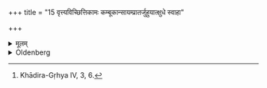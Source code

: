 +++
title = "15 वृत्त्यविच्छित्तिकामः कम्बूकान्सायम्प्रातर्जुहुयात्क्षुधे स्वाहा"

+++

<details><summary>मूलम्</summary>

वृत्त्यविच्छित्तिकामः कम्बूकान्सायम्प्रातर्जुहुयात्क्षुधे स्वाहा क्षुत्पिपासाभ्यां स्वाहेति १५
</details>

<details><summary>Oldenberg</summary>

15. [^3]  One who desires that his means of livelihood may not be exhausted, should sacrifice in the evening and in the morning the fallings-off of rice-grains, with (the formulas), 'To Hunger Svāhā!' 'To Hunger and Thirst Śvāhā!' (MB. II, 6, 16. 17).


[^3]:  Khādira-Gṛhya IV, 3, 6.
</details>
